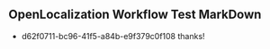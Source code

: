 ## OpenLocalization Workflow Test MarkDown
* d62f0711-bc96-41f5-a84b-e9f379c0f108 thanks!

<!--HONumber=Aug16_HO3-->


